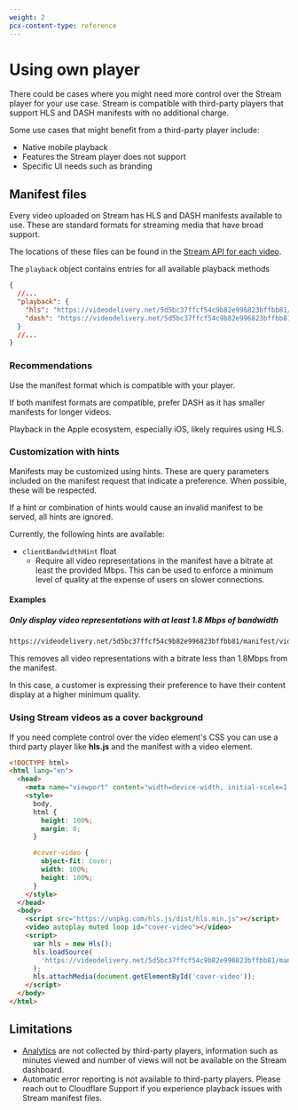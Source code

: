 ```yaml
---
weight: 2
pcx-content-type: reference
---
```


# Using own player

There could be cases where you might need more control over the Stream player for your use case. Stream is compatible with third-party players that support HLS and DASH manifests with no additional charge.

Some use cases that might benefit from a third-party player include:

- Native mobile playback
- Features the Stream player does not support
- Specific UI needs such as branding

## Manifest files

Every video uploaded on Stream has HLS and DASH manifests available to use. These are standard formats for streaming media that have broad support.

The locations of these files can be found in the [Stream API for each video](https://api.cloudflare.com/#stream-videos-video-details).

The `playback` object contains entries for all available playback methods

```json
{
  //...
  "playback": {
    "hls": "https://videodelivery.net/5d5bc37ffcf54c9b82e996823bffbb81/manifest/video.m3u8",
    "dash": "https://videodelivery.net/5d5bc37ffcf54c9b82e996823bffbb81/manifest/video.mpd"
  }
  //...
}
```

### Recommendations

Use the manifest format which is compatible with your player.

If both manifest formats are compatible, prefer DASH as it has smaller manifests for longer videos.

Playback in the Apple ecosystem, especially iOS, likely requires using HLS.

### Customization with hints

Manifests may be customized using hints. These are query parameters included on the manifest request that indicate a preference. When possible, these will be respected.

If a hint or combination of hints would cause an invalid manifest to be served, all hints are ignored.

Currently, the following hints are available:

<Definitions>

- `clientBandwidthHint` <Type>float</Type>
  - Require all video representations in the manifest have a bitrate at least the provided Mbps. This can be used to enforce a minimum level of quality at the expense of users on slower connections.

</Definitions>

#### Examples

##### Only display video representations with at least 1.8 Mbps of bandwidth

```txt
https://videodelivery.net/5d5bc37ffcf54c9b82e996823bffbb81/manifest/video.mpd?clientBandwidthHint=1.8
```

This removes all video representations with a bitrate less than 1.8Mbps from the manifest.

In this case, a customer is expressing their preference to have their content display at a higher minimum quality.

### Using Stream videos as a cover background

If you need complete control over the video element's CSS you can use a third party player like **hls.js** and the manifest with a video element.

```html
<!DOCTYPE html>
<html lang="en">
  <head>
    <meta name="viewport" content="width=device-width, initial-scale=1.0" />
    <style>
      body,
      html {
        height: 100%;
        margin: 0;
      }

      #cover-video {
        object-fit: cover;
        width: 100%;
        height: 100%;
      }
    </style>
  </head>
  <body>
    <script src="https://unpkg.com/hls.js/dist/hls.min.js"></script>
    <video autoplay muted loop id="cover-video"></video>
    <script>
      var hls = new Hls();
      hls.loadSource(
        'https://videodelivery.net/5d5bc37ffcf54c9b82e996823bffbb81/manifest/video.m3u8'
      );
      hls.attachMedia(document.getElementById('cover-video'));
    </script>
  </body>
</html>
```

## Limitations

- [Analytics](/getting-analytics/) are not collected by third-party players, information such as minutes viewed and number of views will not be available on the Stream dashboard.
- Automatic error reporting is not available to third-party players. Please reach out to Cloudflare Support if you experience playback issues with Stream manifest files.
